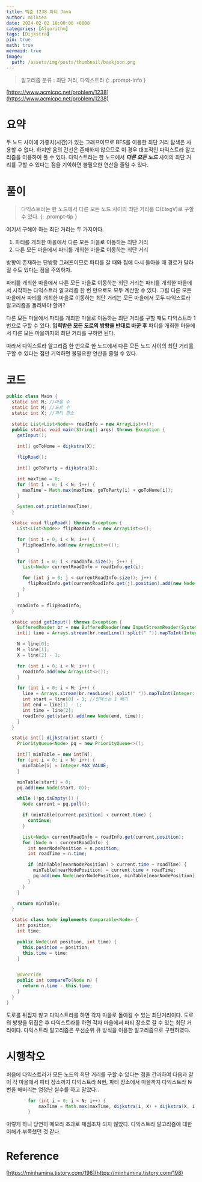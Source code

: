 ```yaml
---
title: 백준 1238 파티 Java
author: milktea
date: 2024-02-02 10:00:00 +0800
categories: [Algorithm]
tags: [Dijkstra]
pin: true
math: true
mermaid: true
image:
  path: /assets/img/posts/thumbnail/baekjoon.png
---
```


> 알고리즘 분류 : 최단 거리, 다익스트라
{: .prompt-info }

[https://www.acmicpc.net/problem/1238](https://www.acmicpc.net/problem/1238)

# 요약
두 노드 사이에 가중치(시간)가 있는 그래프이므로 BFS를 이용한 최단 거리 탐색은 사용할 수 없다.
하지만 음의 간선은 존재하지 않으므로 이 경우 대표적인 다익스트라 알고리즘을 이용하여 풀 수 있다.
다익스트라는 한 노드에서 ***다른 모든 노드*** 사이의 최단 거리를 구할 수 있다는 점을 기억하면 불필요한 연산을 줄일 수 있다.

# 풀이

> 다익스트라는 한 노드에서 다른 모든 노드 사이의 최단 거리를 O(ElogV)로 구할 수 있다.
{: .prompt-tip }

여기서 구해야 하는 최단 거리는 두 가지이다.
1. 파티를 개최한 마을에서 다른 모든 마을로 이동하는 최단 거리
2. 다른 모든 마을에서 파티를 개최한 마을로 이동하는 최단 거리

방향이 존재하는 단방향 그래프이므로 파티를 갈 때와 집에 다시 돌아올 때 경로가 달라질 수도 있다는 점을 주의하자.

파티를 개최한 마을에서 다른 모든 마을로 이동하는 최단 거리는 파티를 개최한 마을에서 시작하는 다익스트라 알고리즘 한 번 만으로도 모두 계산할 수 있다.
그럼 다른 모든 마을에서 파티를 개최한 마을로 이동하는 최단 거리는 모든 마을에서 모두 다익스트라 알고리즘을 돌려봐야 할까?

다른 모든 마을에서 파티를 개최한 마을로 이동하는 최단 거리를 구할 때도 다익스트라 1번으로 구할 수 있다.
**입력받은 모든 도로의 방향을 반대로 바꾼 후** 파티를 개최한 마을에서 다른 모든 마을까지의 최단 거리를 구하면 된다.

따라서 다익스트라 알고리즘 한 번으로 한 노드에서 다른 모든 노드 사이의 최단 거리를 구할 수 있다는 점만 기억하면 불필요한 연산을 줄일 수 있다.

# 코드
```java
public class Main {
  static int N; //마을 수
  static int M; //도로 수
  static int X; //파티 장소

  static List<List<Node>> roadInfo = new ArrayList<>();
  public static void main(String[] args) throws Exception {
    getInput();
    
    int[] goToHome = dijkstra(X);

    flipRoad();

    int[] goToParty = dijkstra(X);

    int maxTime = 0;
    for (int i = 0; i < N; i++) {
      maxTime = Math.max(maxTime, goToParty[i] + goToHome[i]);
    }

    System.out.println(maxTime);
  }

  static void flipRoad() throws Exception {
    List<List<Node>> flipRoadInfo = new ArrayList<>();

    for (int i = 0; i < N; i++) {
      flipRoadInfo.add(new ArrayList<>());
    }

    for (int i = 0; i < roadInfo.size(); i++) {
      List<Node> currentRoadInfo = roadInfo.get(i);

      for (int j = 0; j < currentRoadInfo.size(); j++) {
        flipRoadInfo.get(currentRoadInfo.get(j).position).add(new Node(i, currentRoadInfo.get(j).time));
      }
    }

    roadInfo = flipRoadInfo;
  }

  static void getInput() throws Exception {
    BufferedReader br = new BufferedReader(new InputStreamReader(System.in));
    int[] line = Arrays.stream(br.readLine().split(" ")).mapToInt(Integer::parseInt).toArray();

    N = line[0];
    M = line[1];
    X = line[2] - 1;

    for (int i = 0; i < N; i++) {
      roadInfo.add(new ArrayList<>());
    }

    for (int i = 0; i < M; i++) {
      line = Arrays.stream(br.readLine().split(" ")).mapToInt(Integer::parseInt).toArray();
      int start = line[0] - 1; //인덱스는 1 빼기
      int end = line[1] - 1;
      int time = line[2];
      roadInfo.get(start).add(new Node(end, time));
    }
  }

  static int[] dijkstra(int start) {
    PriorityQueue<Node> pq = new PriorityQueue<>();

    int[] minTable = new int[N];
    for (int i = 0; i < N; i++) {
      minTable[i] = Integer.MAX_VALUE;
    }

    minTable[start] = 0;
    pq.add(new Node(start, 0));

    while (!pq.isEmpty()) {
      Node current = pq.poll();

      if (minTable[current.position] < current.time) {
        continue;
      }

      List<Node> currentRoadInfo = roadInfo.get(current.position);
      for (Node n : currentRoadInfo) {
        int nearNodePosition = n.position;
        int roadTime = n.time;

        if (minTable[nearNodePosition] > current.time + roadTime) {
          minTable[nearNodePosition] = current.time + roadTime;
          pq.add(new Node(nearNodePosition, minTable[nearNodePosition]));
        }
      }
    }

    return minTable;
  }

  static class Node implements Comparable<Node> {
    int position;
    int time;

    public Node(int position, int time) {
      this.position = position;
      this.time = time;
    }


    @Override
    public int compareTo(Node n) {
      return n.time - this.time;
    }
  }
}
```
도로를 뒤집지 않고 다익스트라를 하면 각자 마을로 돌아갈 수 있는 최단거리이다.
도로의 방향을 뒤집은 후 다익스트라를 하면 각자 마을에서 파티 장소로 갈 수 있는 최단 거리이다.
다익스트라 알고리즘은 우선순위 큐 방식을 이용한 알고리즘으로 구현하였다.

# 시행착오
처음에 다익스트라가 모든 노드의 최단 거리를 구할 수 있다는 점을 간과하여 다음과 같이 각 마을에서 파티 장소까지 다익스트라 N번, 파티 장소에서 마을까지 다익스트라 N번을 해버리는 엄청난 실수를 하고 말았다..
```java
        for (int i = 0; i < N; i++) {
            maxTime = Math.max(maxTime, dijkstra(i, X) + dijkstra(X, i));
        }

```
이렇게 하니 당연히 메모리 초과로 채점조차 되지 않았다.
다익스트라 알고리즘에 대한 이해가 부족했던 것 같다.

# Reference
[https://minhamina.tistory.com/198](https://minhamina.tistory.com/198)

